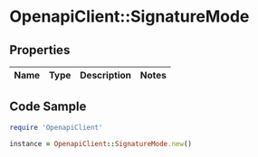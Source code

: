 # OpenapiClient::SignatureMode

## Properties

Name | Type | Description | Notes
------------ | ------------- | ------------- | -------------

## Code Sample

```ruby
require 'OpenapiClient'

instance = OpenapiClient::SignatureMode.new()
```


